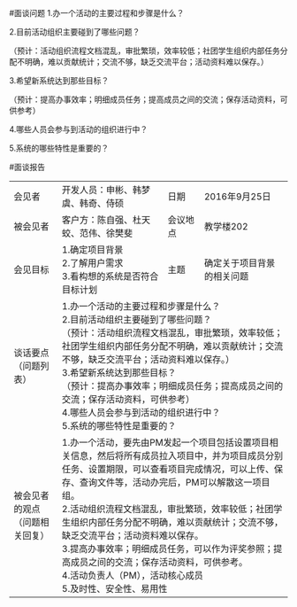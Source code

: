 #面谈问题
1.办一个活动的主要过程和步骤是什么？

2.目前活动组织主要碰到了哪些问题？

（预计：活动组织流程文档混乱，审批繁琐，效率较低；社团学生组织内部任务分配不明确，难以贡献统计；交流不够，缺乏交流平台；活动资料难以保存。）

3.希望新系统达到那些目标？

（预计：提高办事效率；明细成员任务；提高成员之间的交流；保存活动资料，可供参考）

4.哪些人员会参与到活动的组织进行中？

5.系统的哪些特性是重要的？



#面谈报告

<table>
<tbody>
<tr><td>会见者</td><td>开发人员：申彬、韩梦虞、韩奇、侍硕</td><td>日期</td><td>2016年9月25日</td></tr>
<tr><td>被会见者</td><td>客户方：陈自强、杜天蛟、范伟、徐樊斐</td><td>会议地点</td><td>教学楼202</td></tr>
<tr><td>会见目标</td><td>1.确定项目背景<br/>2.了解用户需求<br/>3.看构想的系统是否符合目标计划</td><td>主题</td><td>确定关于项目背景的相关问题</td></tr>
<tr><td>谈话要点（问题列表）</td><td colspan="3">1.办一个活动的主要过程和步骤是什么？<br/>
2.目前活动组织主要碰到了哪些问题？<br/>
（预计：活动组织流程文档混乱，审批繁琐，效率较低；社团学生组织内部任务分配不明确，难以贡献统计；交流不够，缺乏交流平台；活动资料难以保存。）<br/>
3.希望新系统达到那些目标？<br/>
（预计：提高办事效率；明细成员任务；提高成员之间的交流；保存活动资料，可供参考）<br/>
4.哪些人员会参与到活动的组织进行中？<br/>
5.系统的哪些特性是重要的？</td></tr>
<tr><td>被会见者的观点（问题相关回复）</td><td colspan="3">1.办一个活动，要先由PM发起一个项目包括设置项目相关信息，然后将所有成员拉入项目中，并为项目成员分别任务、设置期限，可以查看项目完成情况，可以上传、保存、查询文件等，活动办完后，PM可以解散这一项目组。<br/>
2.活动组织流程文档混乱，审批繁琐，效率较低；社团学生组织内部任务分配不明确，难以贡献统计；交流不够，缺乏交流平台；活动资料难以保存。<br/>
3.提高办事效率；明细成员任务，可以作为评奖参照；提高成员之间的交流；保存活动资料，可供参考。<br/>
4.活动负责人（PM），活动核心成员<br/>
5.及时性、安全性、易用性</td></tr>

</tbody>
</table>


